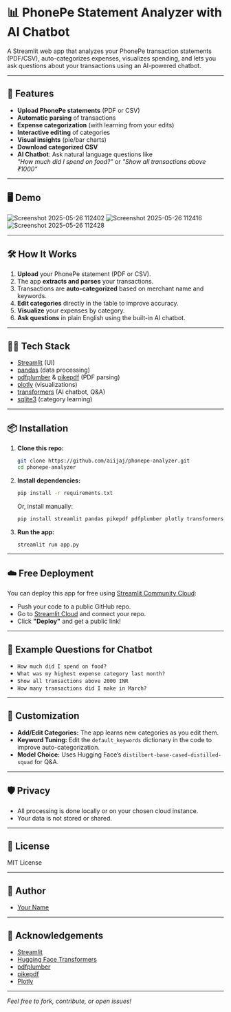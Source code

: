 # 📊 PhonePe Statement Analyzer with AI Chatbot

A Streamlit web app that analyzes your PhonePe transaction statements (PDF/CSV), auto-categorizes expenses, visualizes spending, and lets you ask questions about your transactions using an AI-powered chatbot.

---

## 🚀 Features

- **Upload PhonePe statements** (PDF or CSV)
- **Automatic parsing** of transactions
- **Expense categorization** (with learning from your edits)
- **Interactive editing** of categories
- **Visual insights** (pie/bar charts)
- **Download categorized CSV**
- **AI Chatbot**: Ask natural language questions like  
  _"How much did I spend on food?"_ or _"Show all transactions above ₹1000"_

---

## 🖥️ Demo

![Screenshot 2025-05-26 112402](https://github.com/user-attachments/assets/f4da6e2e-b106-445e-a7fd-14c304db2b34)
![Screenshot 2025-05-26 112416](https://github.com/user-attachments/assets/1d7a1283-0c20-41c7-ba63-e6bef7f27928)
![Screenshot 2025-05-26 112428](https://github.com/user-attachments/assets/72729e24-eb5b-4f1f-9417-0450986d91b5)





---

## 🛠️ How It Works

1. **Upload** your PhonePe statement (PDF or CSV).
2. The app **extracts and parses** your transactions.
3. Transactions are **auto-categorized** based on merchant name and keywords.
4. **Edit categories** directly in the table to improve accuracy.
5. **Visualize** your expenses by category.
6. **Ask questions** in plain English using the built-in AI chatbot.

---

## 🧑‍💻 Tech Stack

- [Streamlit](https://streamlit.io/) (UI)
- [pandas](https://pandas.pydata.org/) (data processing)
- [pdfplumber](https://github.com/jsvine/pdfplumber) & [pikepdf](https://github.com/pikepdf/pikepdf) (PDF parsing)
- [plotly](https://plotly.com/python/) (visualizations)
- [transformers](https://huggingface.co/transformers/) (AI chatbot, Q&A)
- [sqlite3](https://docs.python.org/3/library/sqlite3.html) (category learning)

---

## 📦 Installation

1. **Clone this repo:**
   ```bash
   git clone https://github.com/aiijaj/phonepe-analyzer.git
   cd phonepe-analyzer
   ```

2. **Install dependencies:**
   ```bash
   pip install -r requirements.txt
   ```
   Or, install manually:
   ```bash
   pip install streamlit pandas pikepdf pdfplumber plotly transformers torch
   ```

3. **Run the app:**
   ```bash
   streamlit run app.py
   ```

---

## ☁️ Free Deployment

You can deploy this app for free using [Streamlit Community Cloud](https://streamlit.io/cloud):

- Push your code to a public GitHub repo.
- Go to [Streamlit Cloud](https://streamlit.io/cloud) and connect your repo.
- Click **"Deploy"** and get a public link!

---

## 💬 Example Questions for Chatbot

- `How much did I spend on food?`
- `What was my highest expense category last month?`
- `Show all transactions above 2000 INR`
- `How many transactions did I make in March?`

---

## 📝 Customization

- **Add/Edit Categories:** The app learns new categories as you edit them.
- **Keyword Tuning:** Edit the `default_keywords` dictionary in the code to improve auto-categorization.
- **Model Choice:** Uses Hugging Face’s `distilbert-base-cased-distilled-squad` for Q&A.

---

## 🛡️ Privacy

- All processing is done locally or on your chosen cloud instance.
- Your data is not stored or shared.

---

## 📄 License

MIT License

---

## 👤 Author

- [Your Name](https://github.com/aiijaj)

---

## 🙏 Acknowledgements

- [Streamlit](https://streamlit.io/)
- [Hugging Face Transformers](https://huggingface.co/transformers/)
- [pdfplumber](https://github.com/jsvine/pdfplumber)
- [pikepdf](https://github.com/pikepdf/pikepdf)
- [Plotly](https://plotly.com/python/)

---

*Feel free to fork, contribute, or open issues!*

